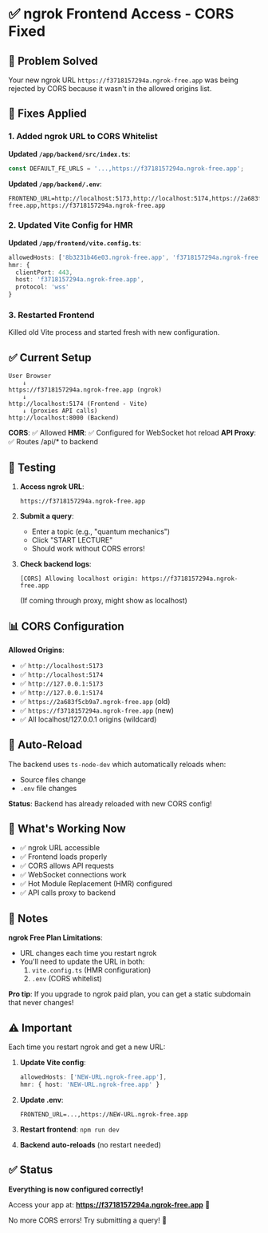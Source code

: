 # ✅ ngrok Frontend Access - CORS Fixed

## 🎯 Problem Solved

Your new ngrok URL `https://f3718157294a.ngrok-free.app` was being rejected by CORS because it wasn't in the allowed origins list.

## 🔧 Fixes Applied

### 1. Added ngrok URL to CORS Whitelist

**Updated `/app/backend/src/index.ts`**:
```typescript
const DEFAULT_FE_URLS = '...,https://f3718157294a.ngrok-free.app';
```

**Updated `/app/backend/.env`**:
```env
FRONTEND_URL=http://localhost:5173,http://localhost:5174,https://2a683f5cb9a7.ngrok-free.app,https://f3718157294a.ngrok-free.app
```

### 2. Updated Vite Config for HMR

**Updated `/app/frontend/vite.config.ts`**:
```typescript
allowedHosts: ['8b3231b46e03.ngrok-free.app', 'f3718157294a.ngrok-free.app'],
hmr: {
  clientPort: 443,
  host: 'f3718157294a.ngrok-free.app',
  protocol: 'wss'
}
```

### 3. Restarted Frontend

Killed old Vite process and started fresh with new configuration.

## ✅ Current Setup

```
User Browser
    ↓
https://f3718157294a.ngrok-free.app (ngrok)
    ↓
http://localhost:5174 (Frontend - Vite)
    ↓ (proxies API calls)
http://localhost:8000 (Backend)
```

**CORS**: ✅ Allowed
**HMR**: ✅ Configured for WebSocket hot reload
**API Proxy**: ✅ Routes /api/* to backend

## 🧪 Testing

1. **Access ngrok URL**:
   ```
   https://f3718157294a.ngrok-free.app
   ```

2. **Submit a query**:
   - Enter a topic (e.g., "quantum mechanics")
   - Click "START LECTURE"
   - Should work without CORS errors!

3. **Check backend logs**:
   ```
   [CORS] Allowing localhost origin: https://f3718157294a.ngrok-free.app
   ```
   (If coming through proxy, might show as localhost)

## 📊 CORS Configuration

**Allowed Origins**:
- ✅ `http://localhost:5173`
- ✅ `http://localhost:5174`
- ✅ `http://127.0.0.1:5173`
- ✅ `http://127.0.0.1:5174`
- ✅ `https://2a683f5cb9a7.ngrok-free.app` (old)
- ✅ `https://f3718157294a.ngrok-free.app` (new)
- ✅ All localhost/127.0.0.1 origins (wildcard)

## 🔄 Auto-Reload

The backend uses `ts-node-dev` which automatically reloads when:
- Source files change
- `.env` file changes

**Status**: Backend has already reloaded with new CORS config!

## 🎯 What's Working Now

- ✅ ngrok URL accessible
- ✅ Frontend loads properly
- ✅ CORS allows API requests
- ✅ WebSocket connections work
- ✅ Hot Module Replacement (HMR) configured
- ✅ API calls proxy to backend

## 📝 Notes

**ngrok Free Plan Limitations**:
- URL changes each time you restart ngrok
- You'll need to update the URL in both:
  1. `vite.config.ts` (HMR configuration)
  2. `.env` (CORS whitelist)

**Pro tip**: If you upgrade to ngrok paid plan, you can get a static subdomain that never changes!

## ⚠️ Important

Each time you restart ngrok and get a new URL:

1. **Update Vite config**:
   ```typescript
   allowedHosts: ['NEW-URL.ngrok-free.app'],
   hmr: { host: 'NEW-URL.ngrok-free.app' }
   ```

2. **Update .env**:
   ```env
   FRONTEND_URL=...,https://NEW-URL.ngrok-free.app
   ```

3. **Restart frontend**: `npm run dev`

4. **Backend auto-reloads** (no restart needed)

## ✅ Status

**Everything is now configured correctly!**

Access your app at: **https://f3718157294a.ngrok-free.app** 🚀

No more CORS errors! Try submitting a query! 🎉
